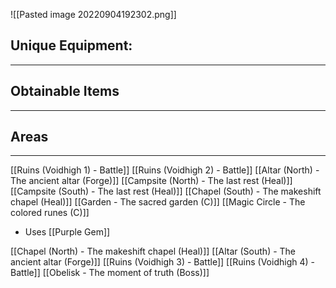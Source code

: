 ![[Pasted image 20220904192302.png]]

## Unique Equipment:
---


## Obtainable Items
---


## Areas
---

[[Ruins (Voidhigh 1) - Battle]]
[[Ruins (Voidhigh 2) - Battle]]
[[Altar (North) - The ancient altar (Forge)]]
[[Campsite (North) - The last rest (Heal)]]
[[Campsite (South) - The last rest (Heal)]]
[[Chapel (South) - The makeshift chapel (Heal)]]
[[Garden - The sacred garden (C)]]
[[Magic Circle - The colored runes (C)]]
- Uses [[Purple Gem]]

[[Chapel (North) - The makeshift chapel (Heal)]]
[[Altar (South) - The ancient altar (Forge)]]
[[Ruins (Voidhigh 3) - Battle]]
[[Ruins (Voidhigh 4) - Battle]]
[[Obelisk - The moment of truth (Boss)]]